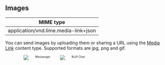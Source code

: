 ## Images


| MIME type                            |
|--------------------------------------|
| application/vnd.lime.media-link+json |

You can send images by uploading them or sharing a URL using the [Media Link](http://boyce.local:4567/#media-link) content type. Supported formats are jpg, png and gif.

<div class="container six columns" style="padding:0 58px">
    <div  class="six columns" style="padding-right:10px;">
        <img src="images/img_mssngr.png"></img>
        <span style="font-size:0.65em">Messenger</span>
    </div>
    <div class="six columns">
        <img src="https://uploaddeimagens.com.br/images/001/147/174/original/ImageBlipChat.png?1508857785"></img>
        <span style="font-size:0.65em">BLiP Chat</span>
    </div>
</div>